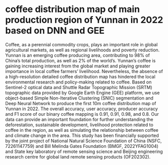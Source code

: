 # coffee distribution map of main production region of Yunnan in 2022 based on DNN and GEE

Coffee, as a perennial commodity crops, plays an important role in global agricultural markets, as well as regional livelihoods and poverty reduction. Yunnan is an emerging coffee producing area, contributing to 98% of China’s total production, as well as 2% of the world’s. Yunnan’s coffee is gaining increasing interest from the global market and playing greater importance in local coffee farmers’ livelihood. Nevertheless, the absence of a high-resolution detailed coffee distribution map has hindered the local environmental research and policy-making related to coffee. Based on Sentinel-2 optical data and Shuttle Radar Topographic Mission (SRTM) topographic data provided by Google Earth Engine (GEE) platform, we use object-based Simple Non-Iterative Clustering (SNIC) segmentation and Deep Neural Network to produce the first 10m coffee distribution map of Yunnan in 2022. The overall accuracy, user accuracy, producer accuracy and F1 score of our binary coffee mapping is 0.91, 0.91, 0.98, and 0.8. Our data can provide an important foundation for further understanding the deforestation, sustainable development, livelihood protection related to coffee in the region, as well as simulating the relationship between coffee and climate change in the area. This study has been financially supported by the joint project of National Natural Science Foundation of China (NSFC, 72261147759) and Bill Melinda Gates Foundation (BMGF, 2022YFAG1004) and State key laboratory of remote sensing science and Beijing engineering research centre for global land remote sensing products (OF202302). 
